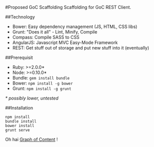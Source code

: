 #Proposed GoC Scaffolding
Scaffolding for GoC REST Client.

##Technology

- Bower: Easy dependency management (JS, HTML, CSS libs)
- Grunt: "Does it all" - Lint, Minify, Compile
- Compass: Compile SASS to CSS
- AngularJS: Javascript MVC Easy-Mode Framework
- REST: Get stuff out of storage and put new stuff into it (eventually)

##Prerequisit

- Ruby: >=2.0.0*
- Node: >=0.10.0*
- Bundle: `gem install bundle`
- Bower: `npm install -g bower`
- Grunt: `npm install -g grunt`

_\* possibly lower, untested_

##Installation

```
npm install
bundle install
bower install
grunt serve
```
Oh hai [Graph of Content](https://localhost:9000) !
